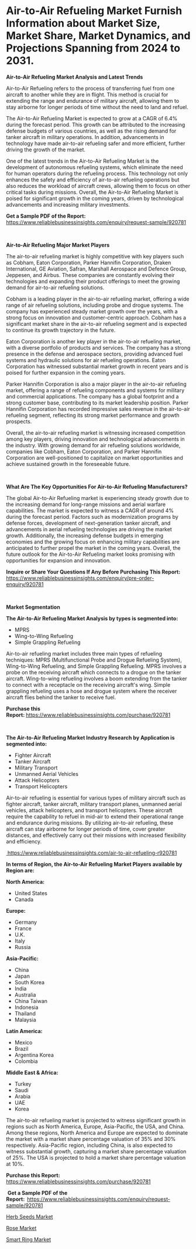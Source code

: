 <p><h1>Air-to-Air Refueling Market Furnish Information about Market Size, Market Share, Market Dynamics, and Projections Spanning from 2024 to 2031.</h1></p><p><strong>Air-to-Air Refueling Market Analysis and Latest Trends</strong></p>
<p><p>Air-to-Air Refueling refers to the process of transferring fuel from one aircraft to another while they are in flight. This method is crucial for extending the range and endurance of military aircraft, allowing them to stay airborne for longer periods of time without the need to land and refuel.</p><p>The Air-to-Air Refueling Market is expected to grow at a CAGR of 6.4% during the forecast period. This growth can be attributed to the increasing defense budgets of various countries, as well as the rising demand for tanker aircraft in military operations. In addition, advancements in technology have made air-to-air refueling safer and more efficient, further driving the growth of the market.</p><p>One of the latest trends in the Air-to-Air Refueling Market is the development of autonomous refueling systems, which eliminate the need for human operators during the refueling process. This technology not only enhances the safety and efficiency of air-to-air refueling operations but also reduces the workload of aircraft crews, allowing them to focus on other critical tasks during missions. Overall, the Air-to-Air Refueling Market is poised for significant growth in the coming years, driven by technological advancements and increasing military investments.</p></p>
<p><strong>Get a Sample PDF of the Report:&nbsp;</strong> <a href="https://www.reliablebusinessinsights.com/enquiry/request-sample/920781">https://www.reliablebusinessinsights.com/enquiry/request-sample/920781</a></p>
<p>&nbsp;</p>
<p><strong>Air-to-Air Refueling Major Market Players</strong></p>
<p><p>The air-to-air refueling market is highly competitive with key players such as Cobham, Eaton Corporation, Parker Hannifin Corporation, Draken International, GE Aviation, Safran, Marshall Aerospace and Defence Group, Jeppesen, and Airbus. These companies are constantly evolving their technologies and expanding their product offerings to meet the growing demand for air-to-air refueling solutions.</p><p>Cobham is a leading player in the air-to-air refueling market, offering a wide range of air refueling solutions, including probe and drogue systems. The company has experienced steady market growth over the years, with a strong focus on innovation and customer-centric approach. Cobham has a significant market share in the air-to-air refueling segment and is expected to continue its growth trajectory in the future.</p><p>Eaton Corporation is another key player in the air-to-air refueling market, with a diverse portfolio of products and services. The company has a strong presence in the defense and aerospace sectors, providing advanced fuel systems and hydraulic solutions for air refueling operations. Eaton Corporation has witnessed substantial market growth in recent years and is poised for further expansion in the coming years.</p><p>Parker Hannifin Corporation is also a major player in the air-to-air refueling market, offering a range of refueling components and systems for military and commercial applications. The company has a global footprint and a strong customer base, contributing to its market leadership position. Parker Hannifin Corporation has recorded impressive sales revenue in the air-to-air refueling segment, reflecting its strong market performance and growth prospects.</p><p>Overall, the air-to-air refueling market is witnessing increased competition among key players, driving innovation and technological advancements in the industry. With growing demand for air refueling solutions worldwide, companies like Cobham, Eaton Corporation, and Parker Hannifin Corporation are well-positioned to capitalize on market opportunities and achieve sustained growth in the foreseeable future.</p></p>
<p>&nbsp;</p>
<p><strong>What Are The Key Opportunities For Air-to-Air Refueling Manufacturers?</strong></p>
<p><p>The global Air-to-Air Refueling market is experiencing steady growth due to the increasing demand for long-range missions and aerial warfare capabilities. The market is expected to witness a CAGR of around 4% during the forecast period. Factors such as modernization programs by defense forces, development of next-generation tanker aircraft, and advancements in aerial refueling technologies are driving the market growth. Additionally, the increasing defense budgets in emerging economies and the growing focus on enhancing military capabilities are anticipated to further propel the market in the coming years. Overall, the future outlook for the Air-to-Air Refueling market looks promising with opportunities for expansion and innovation.</p></p>
<p><strong>Inquire or Share Your Questions If Any Before Purchasing This Report:</strong> <a href="https://www.reliablebusinessinsights.com/enquiry/pre-order-enquiry/920781">https://www.reliablebusinessinsights.com/enquiry/pre-order-enquiry/920781</a></p>
<p>&nbsp;</p>
<p><strong>Market Segmentation</strong></p>
<p><strong>The Air-to-Air Refueling Market Analysis by types is segmented into:</strong></p>
<p><ul><li>MPRS</li><li>Wing-to-Wing Refueling</li><li>Simple Grappling Refueling</li></ul></p>
<p><p>Air-to-air refueling market includes three main types of refueling techniques: MPRS (Multifunctional Probe and Drogue Refueling System), Wing-to-Wing Refueling, and Simple Grappling Refueling. MPRS involves a probe on the receiving aircraft which connects to a drogue on the tanker aircraft. Wing-to-wing refueling involves a boom extending from the tanker to connect with a receptacle on the receiving aircraft's wing. Simple grappling refueling uses a hose and drogue system where the receiver aircraft flies behind the tanker to receive fuel.</p></p>
<p><strong>Purchase this Report:&nbsp;</strong><a href="https://www.reliablebusinessinsights.com/purchase/920781">https://www.reliablebusinessinsights.com/purchase/920781</a></p>
<p>&nbsp;</p>
<p><strong>The Air-to-Air Refueling Market Industry Research by Application is segmented into:</strong></p>
<p><ul><li>Fighter Aircraft</li><li>Tanker Aircraft</li><li>Military Transport</li><li>Unmanned Aerial Vehicles</li><li>Attack Helicopters</li><li>Transport Helicopters</li></ul></p>
<p><p>Air-to-air refueling is essential for various types of military aircraft such as fighter aircraft, tanker aircraft, military transport planes, unmanned aerial vehicles, attack helicopters, and transport helicopters. These aircraft require the capability to refuel in mid-air to extend their operational range and endurance during missions. By utilizing air-to-air refueling, these aircraft can stay airborne for longer periods of time, cover greater distances, and effectively carry out their missions with increased flexibility and efficiency.</p></p>
<p><a href="https://www.reliablebusinessinsights.com/air-to-air-refueling-r920781">&nbsp;https://www.reliablebusinessinsights.com/air-to-air-refueling-r920781</a></p>
<p><strong>In terms of Region, the Air-to-Air Refueling Market Players available by Region are:</strong></p>
<p>
    <p> <strong> North America: </strong>
        <ul>
            <li>United States</li>
            <li>Canada</li>
        </ul>
        </p> 
    <p> <strong> Europe: </strong>
        <ul>
            <li>Germany</li>
            <li>France</li>
            <li>U.K.</li>
            <li>Italy</li>
            <li>Russia</li>
        </ul>
        </p> 
    <p> <strong> Asia-Pacific: </strong>
        <ul>
            <li>China</li>
            <li>Japan</li>
            <li>South Korea</li>
            <li>India</li>
            <li>Australia</li>
            <li>China Taiwan</li>
            <li>Indonesia</li>
            <li>Thailand</li>
            <li>Malaysia</li>
        </ul>
        </p> 
    <p> <strong> Latin America: </strong>
        <ul>
            <li>Mexico</li>
            <li>Brazil</li>
            <li>Argentina Korea</li>
            <li>Colombia</li>
        </ul>
        </p> 
    <p> <strong> Middle East & Africa: </strong>
        <ul>
            <li>Turkey</li>
            <li>Saudi</li>
            <li>Arabia</li>
            <li>UAE</li>
            <li>Korea</li>
        </ul>
    </p>
    </p>
<p><p>The air-to-air refueling market is projected to witness significant growth in regions such as North America, Europe, Asia-Pacific, the USA, and China. Among these regions, North America and Europe are expected to dominate the market with a market share percentage valuation of 35% and 30% respectively. Asia-Pacific region, including China, is also expected to witness substantial growth, capturing a market share percentage valuation of 25%. The USA is projected to hold a market share percentage valuation at 10%.</p></p>
<p><strong>Purchase this Report: </strong><a href="https://www.reliablebusinessinsights.com/purchase/920781">https://www.reliablebusinessinsights.com/purchase/920781</a></p>
<p>&nbsp;<strong>Get a Sample PDF of the Report:&nbsp;&nbsp;</strong><a href="https://www.reliablebusinessinsights.com/enquiry/request-sample/920781">https://www.reliablebusinessinsights.com/enquiry/request-sample/920781</a></p>
<p><strong></strong></p>
<p><p><a href="https://github.com/castoriffic/Market-Research-Report-List-5/blob/main/herb-seeds-market.md">Herb Seeds Market</a></p><p><a href="https://github.com/yoshih12/Market-Research-Report-List-3/blob/main/rose-market.md">Rose Market</a></p><p><a href="https://view.publitas.com/reportprime-1/smart-ring-market-size-share-trends-analysis-report-by-product-android-ios-windows-phone-compatible-systems-and-segment-forecasts-2024-2031/">Smart Ring Market</a></p></p>
